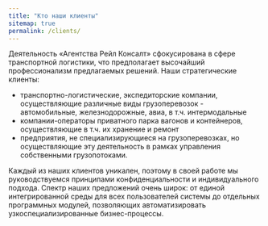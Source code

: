 ```yaml
---
title: "Кто наши клиенты"
sitemap: true
permalink: /clients/
---
```

Деятельность «Агентства Рейл Консалт» сфокусирована в сфере транспортной логистики, что предполагает высочайший профессионализм предлагаемых решений. Наши стратегические клиенты:

-   транспортно-логистические, экспедиторские компании, осуществляющие различные виды грузоперевозок -  автомобильные, железнодорожные, авиа, в т.ч. интермодальные
-   компании-операторы приватного парка вагонов и контейнеров, осуществляющие в т.ч. их хранение и ремонт
-   предприятия, не специализирующиеся на грузоперевозках, но осуществляющие эту деятельность в рамках управления собственными грузопотоками.

Каждый из наших клиентов уникален, поэтому в своей работе мы руководствуемся принципами конфиденциальности и индивидуального подхода. Спектр наших предложений очень широк: от единой интегрированной среды для всех пользователей системы до отдельных программных модулей, позволяющих автоматизировать узкоспециализированные бизнес-процессы.
